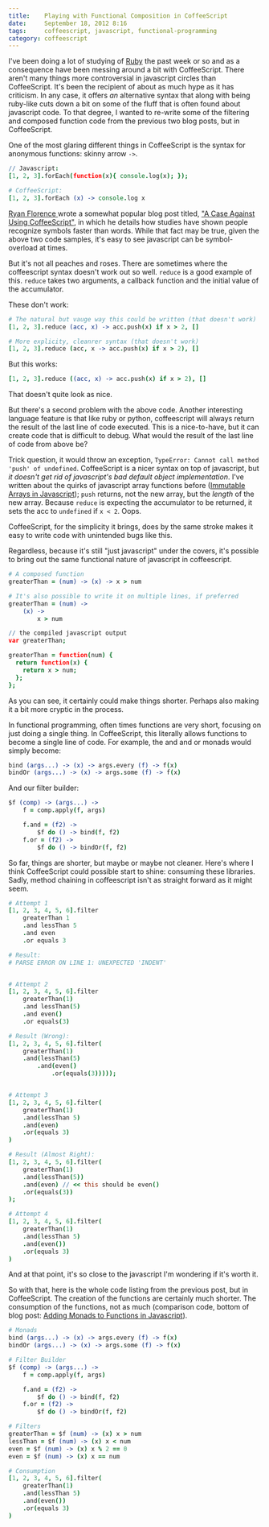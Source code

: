 ```yaml
---
title:    Playing with Functional Composition in CoffeeScript
date:     September 18, 2012 8:16
tags:     coffeescript, javascript, functional-programming
category: coffeescript
---
```


I've been doing a lot of studying of [Ruby](http://ruby-lang.org) the past week or so and as a consequence have been messing around a bit with CoffeeScript.  There aren't many things more controversial in javascript circles than CoffeeScript.  It's been the recipient of about as much hype as it has criticism.  In any case, it offers _an_ alternative syntax that along with being ruby-like cuts down a bit on some of the fluff that is often found about javascript code.  To that degree, I wanted to re-write some of the filtering and composed function code from the previous two blog posts, but in CoffeeScript.

One of the most glaring different things in CoffeeScript is the syntax for anonymous functions: skinny arrow `->`.

```coffeescript
// Javascript:
[1, 2, 3].forEach(function(x){ console.log(x); });

# CoffeeScript:
[1, 2, 3].forEach (x) -> console.log x
```

[Ryan Florence ](http://ryanflorence.com) wrote a somewhat popular blog post titled, ["A Case Against Using CoffeeScript"](http://ryanflorence.com/2011/case-against-coffeescript/), in which he details how studies have shown people recognize symbols faster than words.  While that fact may be true, given the above two code samples, it's easy to see javascript can be symbol-overload at times.

But it's not all peaches and roses.  There are sometimes where the coffeescript syntax doesn't work out so well.  `reduce` is a good example of this.  `reduce` takes two arguments, a callback function and the initial value of the accumulator.

These don't work:

```coffeescript
# The natural but vauge way this could be written (that doesn't work)
[1, 2, 3].reduce (acc, x) -> acc.push(x) if x > 2, []

# More explicity, cleanrer syntax (that doesn't work)
[1, 2, 3].reduce (acc, x -> acc.push(x) if x > 2), []
```

But this works:

```coffeescript
[1, 2, 3].reduce ((acc, x) -> acc.push(x) if x > 2), []
```

That doesn't quite look as nice.

But there's a second problem with the above code.  Another interesting language feature is that like ruby or python, coffeescript will always return the result of the last line of code executed.  This is a nice-to-have, but it can create code that is difficult to debug.  What would the result of the last line of code from above be?

Trick question, it would throw an exception, `TypeError: Cannot call method 'push' of undefined`.  CoffeeScript is a nicer syntax on top of javascript, but _it doesn't get rid of javascript's bad default object implementation_.  I've written about the quirks of javascript array functions before ([Immutable Arrays in Javascript](/post/immutable-arrays-in-javascript));  `push` returns, not the new array, but the _length_ of the new array.  Because `reduce` is expecting the accumulator to be returned, it sets the acc to `undefined` if `x < 2`.  Oops.

CoffeeScript, for the simplicity it brings, does by the same stroke makes it easy to write code with unintended bugs like this.

Regardless, because it's still "just javascript" under the covers, it's possible to bring out the same functional nature of javascript in coffeescript.

```coffeescript
# A composed function
greaterThan = (num) -> (x) -> x > num

# It's also possible to write it on multiple lines, if preferred
greaterThan = (num) ->
    (x) ->
        x > num

// the compiled javascript output
var greaterThan;

greaterThan = function(num) {
  return function(x) {
    return x > num;
  };
};
```

As you can see, it certainly could make things shorter.  Perhaps also making it a bit more cryptic in the process.

In functional programming, often times functions are very short, focusing on just doing a single thing.  In CoffeeScript, this literally allows functions to become a single line of code.  For example, the and and or monads would simply become:

```coffeescript
bind (args...) -> (x) -> args.every (f) -> f(x)
bindOr (args...) -> (x) -> args.some (f) -> f(x)
```

And our filter builder:

```coffeescript
$f (comp) -> (args...) ->
    f = comp.apply(f, args)

    f.and = (f2) ->
        $f do () -> bind(f, f2)
    f.or = (f2) ->
        $f do () -> bindOr(f, f2)
```

So far, things are shorter, but maybe or maybe not cleaner.  Here's where I think CoffeeScript could possible start to shine: consuming these libraries.  Sadly, method chaining in coffeescript isn't as straight forward as it might seem.

```coffeescript
# Attempt 1
[1, 2, 3, 4, 5, 6].filter
    greaterThan 1
    .and lessThan 5
    .and even
    .or equals 3

# Result:
# PARSE ERROR ON LINE 1: UNEXPECTED 'INDENT'


# Attempt 2
[1, 2, 3, 4, 5, 6].filter
    greaterThan(1)
    .and lessThan(5)
    .and even()
    .or equals(3)

# Result (Wrong):
[1, 2, 3, 4, 5, 6].filter(
    greaterThan(1)
    .and(lessThan(5)
        .and(even()
            .or(equals(3)))));


# Attempt 3
[1, 2, 3, 4, 5, 6].filter(
    greaterThan(1)
    .and(lessThan 5)
    .and(even)
    .or(equals 3)
)

# Result (Almost Right):
[1, 2, 3, 4, 5, 6].filter(
    greaterThan(1)
    .and(lessThan(5))
    .and(even) // << this should be even()
    .or(equals(3))
);

# Attempt 4
[1, 2, 3, 4, 5, 6].filter(
    greaterThan(1)
    .and(lessThan 5)
    .and(even())
    .or(equals 3)
)
```

And at that point, it's so close to the javascript I'm wondering if it's worth it.

So with that, here is the whole code listing from the previous post, but in CoffeeScript.  The creation of the functions are certainly much shorter.  The consumption of the functions, not as much (comparison code, bottom of blog post: [Adding Monads to Functions in Javascript](/post/adding-monads-to-functions-in-javascript)).

```coffeescript  
# Monads
bind (args...) -> (x) -> args.every (f) -> f(x)
bindOr (args...) -> (x) -> args.some (f) -> f(x)

# Filter Builder
$f (comp) -> (args...) ->
    f = comp.apply(f, args)

    f.and = (f2) ->
        $f do () -> bind(f, f2)
    f.or = (f2) ->
        $f do () -> bindOr(f, f2)

# Filters
greaterThan = $f (num) -> (x) x > num
lessThan = $f (num) -> (x) x < num
even = $f (num) -> (x) x % 2 == 0
even = $f (num) -> (x) x == num

# Consumption
[1, 2, 3, 4, 5, 6].filter(
    greaterThan(1)
    .and(lessThan 5)
    .and(even())
    .or(equals 3)
)
```
